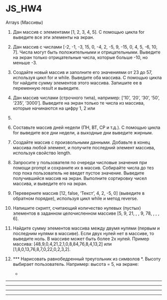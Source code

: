 # JS_HW4

Arrays (Массивы)

1. Дан массив с элементами [1, 2, 3, 4, 5]. С помощью цикла for выведите все эти 
элементы на экран.

2. Дан массив с числами [-2, -1, -3, 15, 0, -4, 2, -5, 9, -15, 0, 4, 5, -6, 10, 7]. Числа могут 
быть положительными и отрицательными. Выведите на экран только отрицательные 
числа, которые больше -10, но меньше -3.

3. Создайте новый массив и заполните его значениями от 23 до 57, используя цикл for и 
while. Выведите оба массива. С помощью цикла for найдите сумму элементов этого 
массива. Запишите ее в переменную result и выведите.

4. Дан массив числами (строчного типа), например: [‘10’, ‘20’, ‘30’, ‘50’, ‘235’, ‘3000’]. 
Выведите на экран только те числа из массива, которые начинаются на цифру 1, 2 или 
5.

5. Составьте массив дней недели (ПН, ВТ, СР и т.д.). С помощью цикла for выведите все 
дни недели, а выходные дни выведите жирным.

6. Создайте массив с произвольными данными. Добавьте в конец массива любой элемент, 
и получите последний элемент массива, используя свойство length.

7. Запросите у пользователя по очереди числовые значения при помощи prompt и 
сохраните их в массив. Собирайте числа до тез пор пока пользователь не введет пустое 
значение. Выведите получившийся массив на экран. Выполните сортировку чисел 
массива, и выведите его на экран.

8. Переверните массив [12, false, ‘Текст’, 4, 2, -5, 0] (выведите в обратном порядке), 
используя цикл while и метод reverse.

9. Напишите скрипт, считающий количество нулевых (пустых) элементов в заданном 
целочисленном массиве [5, 9, 21, , , 9, 78, , , , 6].

10. Найдите сумму элементов массива между двумя нулями (первым и последним нулями 
в массиве). Если двух нулей нет в массиве, то выведите ноль. В массиве может быть 
более 2х нулей. Пример массива: [48,9,0,4,21,2,1,0,8,84,76,8,4,13,2] или 
[1,8,0,13,76,8,7,0,22,0,2,3,2].

11. *** Нарисовать равнобедренный треугольник из символов *. Высоту выбирает 
пользователь. Например: высота = 5, на экране:

    *
   ***
  *****
 *******
*********
